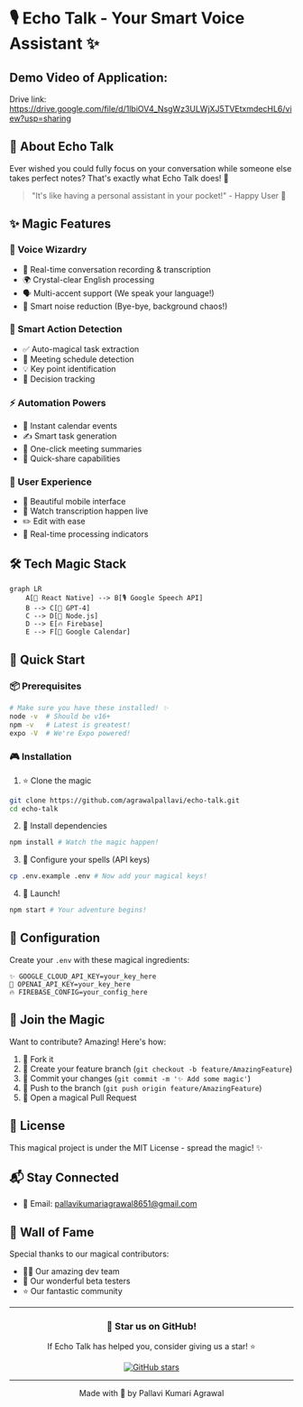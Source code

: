 # 🎙️ Echo Talk - Your Smart Voice Assistant ✨
## Demo Video of Application:
Drive link: https://drive.google.com/file/d/1lbiOV4_NsgWz3ULWjXJ5TVEtxmdecHL6/view?usp=sharing

## 🌟 About Echo Talk

Ever wished you could fully focus on your conversation while someone else takes perfect notes? That's exactly what Echo Talk does! 🎯

> "It's like having a personal assistant in your pocket!" - Happy User 🌟

## ✨ Magic Features

### 🎤 Voice Wizardry
- 🔄 Real-time conversation recording & transcription
- 🌍 Crystal-clear English processing
- 🗣️ Multi-accent support (We speak your language!)
- 🎵 Smart noise reduction (Bye-bye, background chaos!)

### 🧠 Smart Action Detection
- ✅ Auto-magical task extraction
- 📅 Meeting schedule detection
- 💡 Key point identification
- 🎯 Decision tracking

### ⚡ Automation Powers
- 📆 Instant calendar events
- ✍️ Smart task generation
- 📝 One-click meeting summaries
- 🚀 Quick-share capabilities

### 💫 User Experience
- 📱 Beautiful mobile interface
- 👀 Watch transcription happen live
- ✏️ Edit with ease
- 🔄 Real-time processing indicators

## 🛠️ Tech Magic Stack

```mermaid
graph LR
    A[📱 React Native] --> B[🎙️ Google Speech API]
    B --> C[🧠 GPT-4]
    C --> D[📡 Node.js]
    D --> E[🔥 Firebase]
    E --> F[📅 Google Calendar]
```

## 🚀 Quick Start

### 📦 Prerequisites
```bash
# Make sure you have these installed! ✨
node -v  # Should be v16+
npm -v   # Latest is greatest!
expo -V  # We're Expo powered!
```

### 🎮 Installation

1. ⭐ Clone the magic
```bash
git clone https://github.com/agrawalpallavi/echo-talk.git
cd echo-talk
```

2. 🔮 Install dependencies
```bash
npm install # Watch the magic happen!
```

3. 🎩 Configure your spells (API keys)
```bash
cp .env.example .env # Now add your magical keys!
```

4. 🚀 Launch!
```bash
npm start # Your adventure begins!
```

## 🔧 Configuration

Create your `.env` with these magical ingredients:
```env
✨ GOOGLE_CLOUD_API_KEY=your_key_here
🧠 OPENAI_API_KEY=your_key_here
🔥 FIREBASE_CONFIG=your_config_here
```

## 🤝 Join the Magic

Want to contribute? Amazing! Here's how:

1. 🍴 Fork it
2. 🌟 Create your feature branch (`git checkout -b feature/AmazingFeature`)
3. 💫 Commit your changes (`git commit -m '✨ Add some magic'`)
4. 🚀 Push to the branch (`git push origin feature/AmazingFeature`)
5. 🎉 Open a magical Pull Request

## 📜 License

This magical project is under the MIT License - spread the magic! ✨

## 📬 Stay Connected

- 📧 Email: pallavikumariagrawal8651@gmail.com

## 🌟 Wall of Fame

Special thanks to our magical contributors:
- 🧙‍♂️ Our amazing dev team
- 🔮 Our wonderful beta testers
- ⭐ Our fantastic community

---

<div align="center">

### 🌟 Star us on GitHub! 

If Echo Talk has helped you, consider giving us a star! ⭐

[![GitHub stars](https://img.shields.io/github/stars/agrawalpallavi/echo-talk?style=social)](https://github.com/agrawalpallavi/echo-talk)

</div>

---

<div align="center">

Made with 💖 by Pallavi Kumari Agrawal

</div>
